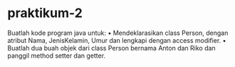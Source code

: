 # praktikum-2
Buatlah kode program java untuk:
• Mendeklarasikan class Person, dengan
atribut Nama, JenisKelamin, Umur dan
lengkapi dengan access modifier.
• Buatlah dua buah objek dari class Person
bernama Anton dan Riko dan panggil
method setter dan getter.
